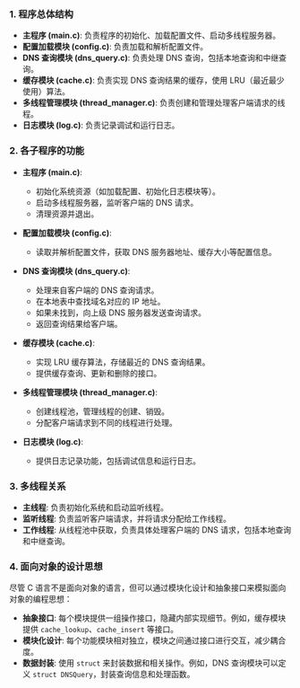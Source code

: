 
### 1. 程序总体结构

- **主程序 (main.c)**: 负责程序的初始化、加载配置文件、启动多线程服务器。
- **配置加载模块 (config.c)**: 负责加载和解析配置文件。
- **DNS 查询模块 (dns_query.c)**: 负责处理 DNS 查询，包括本地查询和中继查询。
- **缓存模块 (cache.c)**: 负责实现 DNS 查询结果的缓存，使用 LRU（最近最少使用）算法。
- **多线程管理模块 (thread_manager.c)**: 负责创建和管理处理客户端请求的线程。
- **日志模块 (log.c)**: 负责记录调试和运行日志。

### 2. 各子程序的功能

- **主程序 (main.c)**:
  - 初始化系统资源（如加载配置、初始化日志模块等）。
  - 启动多线程服务器，监听客户端的 DNS 请求。
  - 清理资源并退出。

- **配置加载模块 (config.c)**:
  - 读取并解析配置文件，获取 DNS 服务器地址、缓存大小等配置信息。

- **DNS 查询模块 (dns_query.c)**:
  - 处理来自客户端的 DNS 查询请求。
  - 在本地表中查找域名对应的 IP 地址。
  - 如果未找到，向上级 DNS 服务器发送查询请求。
  - 返回查询结果给客户端。

- **缓存模块 (cache.c)**:
  - 实现 LRU 缓存算法，存储最近的 DNS 查询结果。
  - 提供缓存查询、更新和删除的接口。

- **多线程管理模块 (thread_manager.c)**:
  - 创建线程池，管理线程的创建、销毁。
  - 分配客户端请求到不同的线程进行处理。

- **日志模块 (log.c)**:
  - 提供日志记录功能，包括调试信息和运行日志。

### 3. 多线程关系

- **主线程**: 负责初始化系统和启动监听线程。
- **监听线程**: 负责监听客户端请求，并将请求分配给工作线程。
- **工作线程**: 从线程池中获取，负责具体处理客户端的 DNS 请求，包括本地查询和中继查询。

### 4. 面向对象的设计思想

尽管 C 语言不是面向对象的语言，但可以通过模块化设计和抽象接口来模拟面向对象的编程思想：

- **抽象接口**: 每个模块提供一组操作接口，隐藏内部实现细节。例如，缓存模块提供 `cache_lookup`、`cache_insert` 等接口。
- **模块化设计**: 每个功能模块相对独立，模块之间通过接口进行交互，减少耦合度。
- **数据封装**: 使用 `struct` 来封装数据和相关操作。例如，DNS 查询模块可以定义 `struct DNSQuery`，封装查询信息和处理函数。

